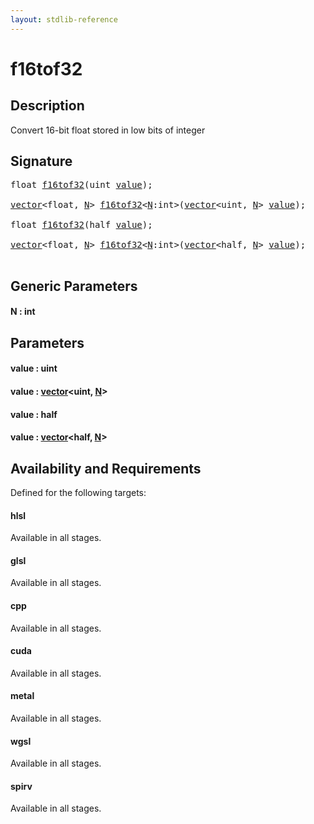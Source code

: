 ```yaml
---
layout: stdlib-reference
---
```


# f16tof32

## Description

Convert 16-bit float stored in low bits of integer




## Signature 

<pre>
<span class="code_keyword">float</span> <a href="f16tof32.md">f16tof32</a>(<span class="code_keyword">uint</span> <a href="f16tof32.md#decl-value" class="code_param">value</a>);

<a href="../types/vector/index.md" class="code_type">vector</a>&lt;<span class="code_keyword">float</span>, <a href="f16tof32.md#decl-N" class="code_var">N</a>&gt; <a href="f16tof32.md">f16tof32</a>&lt;<a href="f16tof32.md#decl-N" class="code_var">N</a>:<span class="code_keyword">int</span>&gt;(<a href="../types/vector/index.md" class="code_type">vector</a>&lt;<span class="code_keyword">uint</span>, <a href="f16tof32.md#decl-N" class="code_var">N</a>&gt; <a href="f16tof32.md#decl-value" class="code_param">value</a>);

<span class="code_keyword">float</span> <a href="f16tof32.md">f16tof32</a>(<span class="code_keyword">half</span> <a href="f16tof32.md#decl-value" class="code_param">value</a>);

<a href="../types/vector/index.md" class="code_type">vector</a>&lt;<span class="code_keyword">float</span>, <a href="f16tof32.md#decl-N" class="code_var">N</a>&gt; <a href="f16tof32.md">f16tof32</a>&lt;<a href="f16tof32.md#decl-N" class="code_var">N</a>:<span class="code_keyword">int</span>&gt;(<a href="../types/vector/index.md" class="code_type">vector</a>&lt;<span class="code_keyword">half</span>, <a href="f16tof32.md#decl-N" class="code_var">N</a>&gt; <a href="f16tof32.md#decl-value" class="code_param">value</a>);

</pre>

## Generic Parameters

####  <a id="decl-N"></a>N  : int

## Parameters

####  <a id="decl-value"></a>value  : uint
####  <a id="decl-value"></a>value  : [vector](../types/vector/index.md)\<uint, [N](../types/vector/index.md#decl-N)\>
####  <a id="decl-value"></a>value  : half
####  <a id="decl-value"></a>value  : [vector](../types/vector/index.md)\<half, [N](../types/vector/index.md#decl-N)\>

## Availability and Requirements

Defined for the following targets:

#### hlsl
Available in all stages.

#### glsl
Available in all stages.

#### cpp
Available in all stages.

#### cuda
Available in all stages.

#### metal
Available in all stages.

#### wgsl
Available in all stages.

#### spirv
Available in all stages.




<script>
// Fix .md links to .html when on ReadTheDocs
if (window.location.hostname.includes('readthedocs') || 
    window.location.hostname.includes('rtfd.io')) {
  document.addEventListener('DOMContentLoaded', function() {
    const links = document.querySelectorAll('a');
    links.forEach(link => {
      if (link.getAttribute('href') && link.getAttribute('href').endsWith('.md')) {
        link.href = link.href.replace(/\.md($|#|\?)/, '.html$1');
      }
    });
  });
}
</script>
